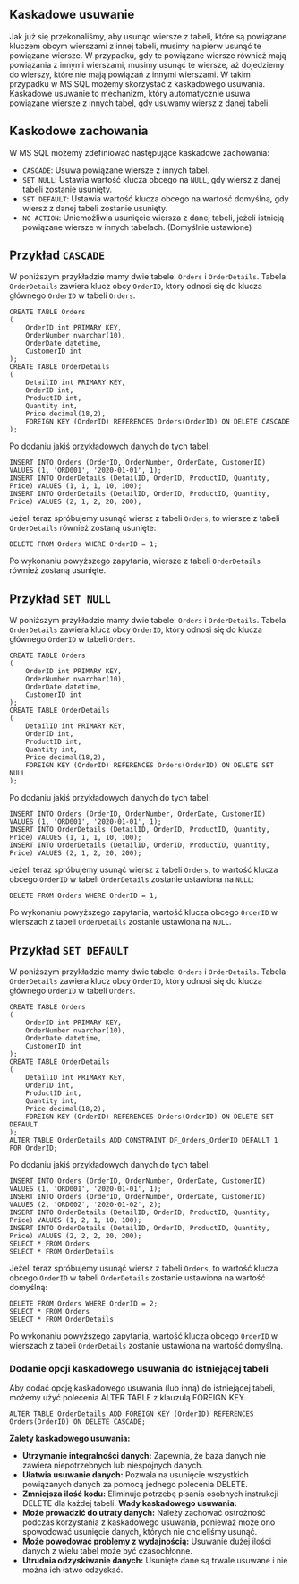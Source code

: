## Kaskadowe usuwanie
Jak już się przekonaliśmy, aby usunąc wiersze z tabeli, które są powiązane kluczem obcym wierszami z innej tabeli, musimy najpierw usunąć te powiązane wiersze. W przypadku, gdy te powiązane wiersze również mają powiązania z innymi wierszami, musimy usunąć te wiersze, aż dojedziemy do wierszy, które nie mają powiązań z innymi wierszami.
W takim przypadku w MS SQL możemy skorzystać z kaskadowego usuwania. Kaskadowe usuwanie to mechanizm, który automatycznie usuwa powiązane wiersze z innych tabel, gdy usuwamy wiersz z danej tabeli.
## Kaskodowe zachowania
W MS SQL możemy zdefiniować następujące kaskadowe zachowania:
- `CASCADE`: Usuwa powiązane wiersze z innych tabel.
- `SET NULL`: Ustawia wartość klucza obcego na `NULL`, gdy wiersz z danej tabeli zostanie usunięty.
- `SET DEFAULT`: Ustawia wartość klucza obcego na wartość domyślną, gdy wiersz z danej tabeli zostanie usunięty.
- `NO ACTION`: Uniemożliwia usunięcie wiersza z danej tabeli, jeżeli istnieją powiązane wiersze w innych tabelach. (Domyślnie ustawione)
## Przykład `CASCADE`
W poniższym przykładzie mamy dwie tabele: `Orders` i `OrderDetails`. Tabela `OrderDetails` zawiera klucz obcy `OrderID`, który odnosi się do klucza głównego `OrderID` w tabeli `Orders`.
```
CREATE TABLE Orders
(
    OrderID int PRIMARY KEY,
    OrderNumber nvarchar(10),
    OrderDate datetime,
    CustomerID int
);
CREATE TABLE OrderDetails
(
    DetailID int PRIMARY KEY,
    OrderID int,
    ProductID int,
    Quantity int,
    Price decimal(18,2),
    FOREIGN KEY (OrderID) REFERENCES Orders(OrderID) ON DELETE CASCADE
);
```
Po dodaniu jakiś przykładowych danych do tych tabel:
```
INSERT INTO Orders (OrderID, OrderNumber, OrderDate, CustomerID) VALUES (1, 'ORD001', '2020-01-01', 1);
INSERT INTO OrderDetails (DetailID, OrderID, ProductID, Quantity, Price) VALUES (1, 1, 1, 10, 100);
INSERT INTO OrderDetails (DetailID, OrderID, ProductID, Quantity, Price) VALUES (2, 1, 2, 20, 200);
```
Jeżeli teraz spróbujemy usunąć wiersz z tabeli `Orders`, to wiersze z tabeli `OrderDetails` również zostaną usunięte:
```
DELETE FROM Orders WHERE OrderID = 1;
```
Po wykonaniu powyższego zapytania, wiersze z tabeli `OrderDetails` również zostaną usunięte.
## Przykład `SET NULL`
W poniższym przykładzie mamy dwie tabele: `Orders` i `OrderDetails`. Tabela `OrderDetails` zawiera klucz obcy `OrderID`, który odnosi się do klucza głównego `OrderID` w tabeli `Orders`.
```
CREATE TABLE Orders
(
    OrderID int PRIMARY KEY,
    OrderNumber nvarchar(10),
    OrderDate datetime,
    CustomerID int
);
CREATE TABLE OrderDetails
(
    DetailID int PRIMARY KEY,
    OrderID int,
    ProductID int,
    Quantity int,
    Price decimal(18,2),
    FOREIGN KEY (OrderID) REFERENCES Orders(OrderID) ON DELETE SET NULL
);
```
Po dodaniu jakiś przykładowych danych do tych tabel:
```
INSERT INTO Orders (OrderID, OrderNumber, OrderDate, CustomerID) VALUES (1, 'ORD001', '2020-01-01', 1);
INSERT INTO OrderDetails (DetailID, OrderID, ProductID, Quantity, Price) VALUES (1, 1, 1, 10, 100);
INSERT INTO OrderDetails (DetailID, OrderID, ProductID, Quantity, Price) VALUES (2, 1, 2, 20, 200);
```
Jeżeli teraz spróbujemy usunąć wiersz z tabeli `Orders`, to wartość klucza obcego `OrderID` w tabeli `OrderDetails` zostanie ustawiona na `NULL`:
```
DELETE FROM Orders WHERE OrderID = 1;
```
Po wykonaniu powyższego zapytania, wartość klucza obcego `OrderID` w wierszach z tabeli `OrderDetails` zostanie ustawiona na `NULL`.
## Przykład `SET DEFAULT`
W poniższym przykładzie mamy dwie tabele: `Orders` i `OrderDetails`. Tabela `OrderDetails` zawiera klucz obcy `OrderID`, który odnosi się do klucza głównego `OrderID` w tabeli `Orders`.
```
CREATE TABLE Orders
(
    OrderID int PRIMARY KEY,
    OrderNumber nvarchar(10),
    OrderDate datetime,
    CustomerID int
);
CREATE TABLE OrderDetails
(
    DetailID int PRIMARY KEY,
    OrderID int,
    ProductID int,
    Quantity int,
    Price decimal(18,2),
    FOREIGN KEY (OrderID) REFERENCES Orders(OrderID) ON DELETE SET DEFAULT
);
ALTER TABLE OrderDetails ADD CONSTRAINT DF_Orders_OrderID DEFAULT 1 FOR OrderID;
```
Po dodaniu jakiś przykładowych danych do tych tabel:
```
INSERT INTO Orders (OrderID, OrderNumber, OrderDate, CustomerID) VALUES (1, 'ORD001', '2020-01-01', 1);
INSERT INTO Orders (OrderID, OrderNumber, OrderDate, CustomerID) VALUES (2, 'ORD002', '2020-01-02', 2);
INSERT INTO OrderDetails (DetailID, OrderID, ProductID, Quantity, Price) VALUES (1, 2, 1, 10, 100);
INSERT INTO OrderDetails (DetailID, OrderID, ProductID, Quantity, Price) VALUES (2, 2, 2, 20, 200);
SELECT * FROM Orders
SELECT * FROM OrderDetails
```
Jeżeli teraz spróbujemy usunąć wiersz z tabeli `Orders`, to wartość klucza obcego `OrderID` w tabeli `OrderDetails` zostanie ustawiona na wartość domyślną:
```
DELETE FROM Orders WHERE OrderID = 2;
SELECT * FROM Orders
SELECT * FROM OrderDetails
```
Po wykonaniu powyższego zapytania, wartość klucza obcego `OrderID` w wierszach z tabeli `OrderDetails` zostanie ustawiona na wartość domyślną.
### Dodanie opcji kaskadowego usuwania do istniejącej tabeli
Aby dodać opcję kaskadowego usuwania (lub inną) do istniejącej tabeli, możemy użyć polecenia ALTER TABLE z klauzulą FOREIGN KEY.
```
ALTER TABLE OrderDetails ADD FOREIGN KEY (OrderID) REFERENCES Orders(OrderID) ON DELETE CASCADE;
```
**Zalety kaskadowego usuwania:**
- **Utrzymanie integralności danych:** Zapewnia, że ​​baza danych nie zawiera niepotrzebnych lub niespójnych danych.
- **Ułatwia usuwanie danych:** Pozwala na usunięcie wszystkich powiązanych danych za pomocą jednego polecenia DELETE.
- **Zmniejsza ilość kodu:** Eliminuje potrzebę pisania osobnych instrukcji DELETE dla każdej tabeli.
**Wady kaskadowego usuwania:**
- **Może prowadzić do utraty danych:** Należy zachować ostrożność podczas korzystania z kaskadowego usuwania, ponieważ może ono spowodować usunięcie danych, których nie chcieliśmy usunąć.
- **Może powodować problemy z wydajnością:** Usuwanie dużej ilości danych z wielu tabel może być czasochłonne.
- **Utrudnia odzyskiwanie danych:** Usunięte dane są trwale usuwane i nie można ich łatwo odzyskać.
